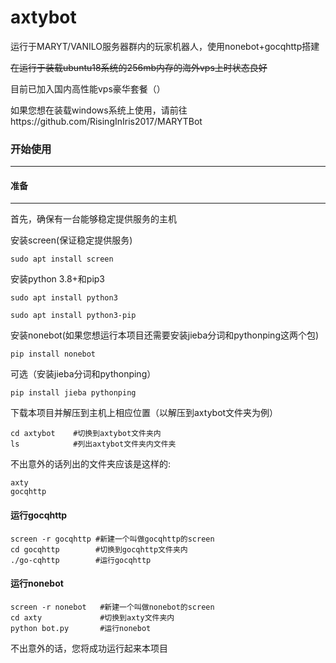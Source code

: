 # axtybot
运行于MARYT/VANILO服务器群内的玩家机器人，使用nonebot+gocqhttp搭建

~~在运行于装载ubuntu18系统的256mb内存的海外vps上时状态良好~~

目前已加入国内高性能vps豪华套餐（）

如果您想在装载windows系统上使用，请前往https://github.com/RisingInIris2017/MARYTBot

### **开始使用**

------
#### **准备**

------

首先，确保有一台能够稳定提供服务的主机

安装screen(保证稳定提供服务)

```
sudo apt install screen
```

安装python 3.8+和pip3

```
sudo apt install python3
```

```
sudo apt install python3-pip
```

安装nonebot(如果您想运行本项目还需要安装jieba分词和pythonping这两个包)

```
pip install nonebot
```
可选（安装jieba分词和pythonping）
```
pip install jieba pythonping
```


下载本项目并解压到主机上相应位置（以解压到axtybot文件夹为例）

```
cd axtybot    #切换到axtybot文件夹内
ls            #列出axtybot文件夹内文件夹
```

不出意外的话列出的文件夹应该是这样的:

```
axty
gocqhttp
```
#### **运行gocqhttp**
```
screen -r gocqhttp #新建一个叫做gocqhttp的screen
cd gocqhttp        #切换到gocqhttp文件夹内
./go-cqhttp        #运行gocqhttp
```

#### **运行nonebot**

```
screen -r nonebot   #新建一个叫做nonebot的screen
cd axty             #切换到axty文件夹内
python bot.py       #运行nonebot
```

不出意外的话，您将成功运行起来本项目
